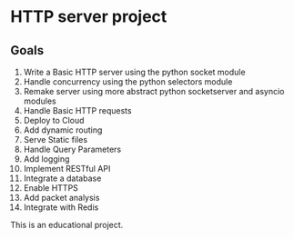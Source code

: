 
# HTTP server project

## Goals

1. Write a Basic HTTP server using the python socket module
2. Handle concurrency using the python selectors module
3. Remake server using more abstract python socketserver and asyncio modules 
4. Handle Basic HTTP requests
5. Deploy to Cloud
6. Add dynamic routing
7. Serve Static files
8. Handle Query Parameters
9. Add logging
10. Implement RESTful API
11. Integrate a database
14. Enable HTTPS
15. Add packet analysis
16. Integrate with Redis

This is an educational project.
